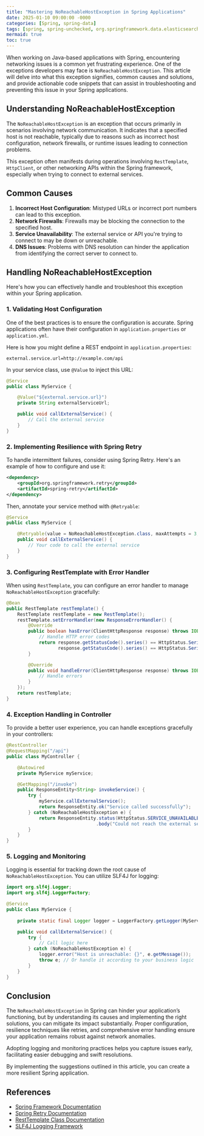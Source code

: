 ```yaml
---
title: "Mastering NoReachableHostException in Spring Applications"
date: 2025-01-10 09:00:00 -0000
categories: [Spring, spring-data]
tags: [spring, spring-unchecked, org.springframework.data.elasticsearch.client]
mermaid: true
toc: true
---
```



When working on Java-based applications with Spring, encountering networking issues is a common yet frustrating experience. One of the exceptions developers may face is `NoReachableHostException`. This article will delve into what this exception signifies, common causes and solutions, and provide actionable code snippets that can assist in troubleshooting and preventing this issue in your Spring applications.

## Understanding NoReachableHostException

The `NoReachableHostException` is an exception that occurs primarily in scenarios involving network communication. It indicates that a specified host is not reachable, typically due to reasons such as incorrect host configuration, network firewalls, or runtime issues leading to connection problems.

This exception often manifests during operations involving `RestTemplate`, `HttpClient`, or other networking APIs within the Spring framework, especially when trying to connect to external services.

## Common Causes

1. **Incorrect Host Configuration**: Mistyped URLs or incorrect port numbers can lead to this exception.
2. **Network Firewalls**: Firewalls may be blocking the connection to the specified host.
3. **Service Unavailability**: The external service or API you're trying to connect to may be down or unreachable.
4. **DNS Issues**: Problems with DNS resolution can hinder the application from identifying the correct server to connect to.

## Handling NoReachableHostException

Here's how you can effectively handle and troubleshoot this exception within your Spring application.

### 1. Validating Host Configuration

One of the best practices is to ensure the configuration is accurate. Spring applications often have their configuration in `application.properties` or `application.yml`. 

Here is how you might define a REST endpoint in `application.properties`:

```properties
external.service.url=http://example.com/api
```

In your service class, use `@Value` to inject this URL:

```java
@Service
public class MyService {

    @Value("${external.service.url}")
    private String externalServiceUrl;

    public void callExternalService() {
        // Call the external service
    }
}
```

### 2. Implementing Resilience with Spring Retry

To handle intermittent failures, consider using Spring Retry. Here's an example of how to configure and use it:

```xml
<dependency>
    <groupId>org.springframework.retry</groupId>
    <artifactId>spring-retry</artifactId>
</dependency>
```

Then, annotate your service method with `@Retryable`:

```java
@Service
public class MyService {

    @Retryable(value = NoReachableHostException.class, maxAttempts = 3, backoff = @Backoff(delay = 2000))
    public void callExternalService() {
        // Your code to call the external service
    }
}
```

### 3. Configuring RestTemplate with Error Handler

When using `RestTemplate`, you can configure an error handler to manage `NoReachableHostException` gracefully:

```java
@Bean
public RestTemplate restTemplate() {
    RestTemplate restTemplate = new RestTemplate();
    restTemplate.setErrorHandler(new ResponseErrorHandler() {
        @Override
        public boolean hasError(ClientHttpResponse response) throws IOException {
            // Handle HTTP error codes
            return response.getStatusCode().series() == HttpStatus.Series.CLIENT_ERROR || 
                   response.getStatusCode().series() == HttpStatus.Series.SERVER_ERROR;
        }

        @Override
        public void handleError(ClientHttpResponse response) throws IOException {
            // Handle errors
        }
    });
    return restTemplate;
}
```

### 4. Exception Handling in Controller

To provide a better user experience, you can handle exceptions gracefully in your controllers:

```java
@RestController
@RequestMapping("/api")
public class MyController {

    @Autowired
    private MyService myService;

    @GetMapping("/invoke")
    public ResponseEntity<String> invokeService() {
        try {
            myService.callExternalService();
            return ResponseEntity.ok("Service called successfully");
        } catch (NoReachableHostException e) {
            return ResponseEntity.status(HttpStatus.SERVICE_UNAVAILABLE)
                                 .body("Could not reach the external service. Please try again later.");
        }
    }
}
```

### 5. Logging and Monitoring

Logging is essential for tracking down the root cause of `NoReachableHostException`. You can utilize SLF4J for logging:

```java
import org.slf4j.Logger;
import org.slf4j.LoggerFactory;

@Service
public class MyService {
    
    private static final Logger logger = LoggerFactory.getLogger(MyService.class);

    public void callExternalService() {
        try {
            // Call logic here
        } catch (NoReachableHostException e) {
            logger.error("Host is unreachable: {}", e.getMessage());
            throw e; // Or handle it according to your business logic
        }
    }
}
```

## Conclusion

The `NoReachableHostException` in Spring can hinder your application’s functioning, but by understanding its causes and implementing the right solutions, you can mitigate its impact substantially. Proper configuration, resilience techniques like retries, and comprehensive error handling ensure your application remains robust against network anomalies.

Adopting logging and monitoring practices helps you capture issues early, facilitating easier debugging and swift resolutions.

By implementing the suggestions outlined in this article, you can create a more resilient Spring application.

## References

- [Spring Framework Documentation](https://spring.io/projects/spring-framework)
- [Spring Retry Documentation](https://github.com/spring-projects/spring-retry)
- [RestTemplate Class Documentation](https://docs.spring.io/spring-framework/docs/current/javadoc-api/org/springframework/web/client/RestTemplate.html)
- [SLF4J Logging Framework](http://www.slf4j.org/manual.html)